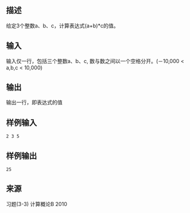 ## 描述


给定3个整数a、b、c，计算表达式(a+b)*c的值。

## 输入


输入仅一行，包括三个整数a、b、c, 数与数之间以一个空格分开。(－10,000 < a,b,c < 10,000)

## 输出


输出一行，即表达式的值

## 样例输入


```
2 3 5
```


## 样例输出


```
25
```


## 来源


习题(3-3)  计算概论B 2010

